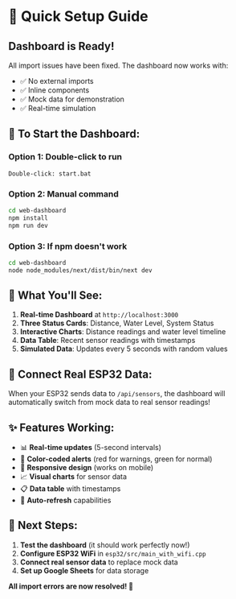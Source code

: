 # 🚀 Quick Setup Guide

## Dashboard is Ready! 

All import issues have been fixed. The dashboard now works with:
- ✅ No external imports 
- ✅ Inline components
- ✅ Mock data for demonstration
- ✅ Real-time simulation

## 🎯 To Start the Dashboard:

### Option 1: Double-click to run
```
Double-click: start.bat
```

### Option 2: Manual command
```bash
cd web-dashboard
npm install
npm run dev
```

### Option 3: If npm doesn't work
```bash
cd web-dashboard
node node_modules/next/dist/bin/next dev
```

## 🎉 What You'll See:

1. **Real-time Dashboard** at `http://localhost:3000`
2. **Three Status Cards**: Distance, Water Level, System Status
3. **Interactive Charts**: Distance readings and water level timeline
4. **Data Table**: Recent sensor readings with timestamps
5. **Simulated Data**: Updates every 5 seconds with random values

## 🔗 Connect Real ESP32 Data:

When your ESP32 sends data to `/api/sensors`, the dashboard will automatically switch from mock data to real sensor readings!

## ✨ Features Working:

- 📊 **Real-time updates** (5-second intervals)
- 🎨 **Color-coded alerts** (red for warnings, green for normal)
- 📱 **Responsive design** (works on mobile)
- 📈 **Visual charts** for sensor data
- 📋 **Data table** with timestamps
- 🔄 **Auto-refresh** capabilities

## 🎯 Next Steps:

1. **Test the dashboard** (it should work perfectly now!)
2. **Configure ESP32 WiFi** in `esp32/src/main_with_wifi.cpp`
3. **Connect real sensor data** to replace mock data
4. **Set up Google Sheets** for data storage

**All import errors are now resolved! 🎉**